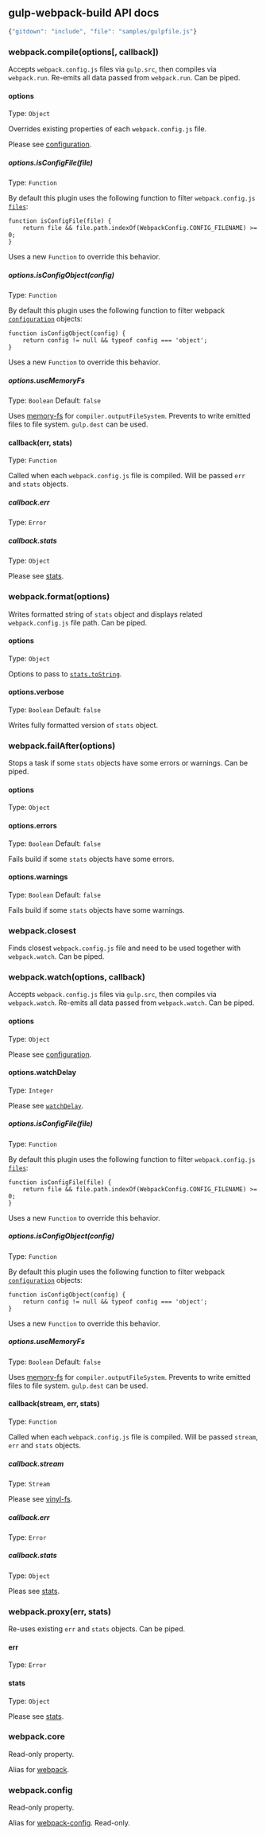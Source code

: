 ## gulp-webpack-build API docs

``` javascript
{"gitdown": "include", "file": "samples/gulpfile.js"}
```
### webpack.compile(options[, callback])

Accepts `webpack.config.js` files via `gulp.src`, then compiles via `webpack.run`. Re-emits all data passed from `webpack.run`. Can be piped.

#### options
Type: `Object`

Overrides existing properties of each `webpack.config.js` file.

Please see [configuration](http://webpack.github.io/docs/configuration.html#configuration-object-content).

##### options.isConfigFile(file)
Type: `Function`

By default this plugin uses the following function to filter `webpack.config.js` [`files`](https://github.com/wearefractal/vinyl):

```
function isConfigFile(file) {
    return file && file.path.indexOf(WebpackConfig.CONFIG_FILENAME) >= 0;
}
```

Uses a new `Function` to override this behavior.

##### options.isConfigObject(config)
Type: `Function`

By default this plugin uses the following function to filter webpack [`configuration`](http://webpack.github.io/docs/configuration.html#configuration-object-content) objects:

```
function isConfigObject(config) {
    return config != null && typeof config === 'object';
}
```

Uses a new `Function` to override this behavior.

##### options.useMemoryFs
Type: `Boolean`
Default: `false`

Uses [memory-fs](https://github.com/webpack/memory-fs) for `compiler.outputFileSystem`. Prevents to write emitted files to file system. `gulp.dest` can be used.

#### callback(err, stats)
Type: `Function`

Called when each `webpack.config.js` file is compiled. Will be passed `err` and `stats` objects.

##### callback.err
Type: `Error`

##### callback.stats
Type: `Object`

Please see [stats](http://webpack.github.io/docs/node.js-api.html#stats).

### webpack.format(options)

Writes formatted string of `stats` object and displays related `webpack.config.js` file path. Can be piped.

#### options
Type: `Object`

Options to pass to [`stats.toString`](http://webpack.github.io/docs/node.js-api.html#stats-tostring).

#### options.verbose
Type: `Boolean`
Default: `false`

Writes fully formatted version of `stats` object.

### webpack.failAfter(options)

Stops a task if some `stats` objects have some errors or warnings. Can be piped.

#### options
Type: `Object`

#### options.errors
Type: `Boolean`
Default: `false`

Fails build if some `stats` objects have some errors.

#### options.warnings
Type: `Boolean`
Default: `false`

Fails build if some `stats` objects have some warnings.

### webpack.closest

Finds closest `webpack.config.js` file and need to be used together with `webpack.watch`. Can be piped.

### webpack.watch(options, callback)

Accepts `webpack.config.js` files via `gulp.src`, then compiles via `webpack.watch`. Re-emits all data passed from `webpack.watch`. Can be piped.

#### options
Type: `Object`

Please see [configuration](http://webpack.github.io/docs/configuration.html#configuration-object-content).

#### options.watchDelay
Type: `Integer`

Please see [`watchDelay`](http://webpack.github.io/docs/configuration.html#watchdelay).

##### options.isConfigFile(file)
Type: `Function`

By default this plugin uses the following function to filter `webpack.config.js` [`files`](https://github.com/wearefractal/vinyl):

```
function isConfigFile(file) {
    return file && file.path.indexOf(WebpackConfig.CONFIG_FILENAME) >= 0;
}
```

Uses a new `Function` to override this behavior.

##### options.isConfigObject(config)
Type: `Function`

By default this plugin uses the following function to filter webpack [`configuration`](http://webpack.github.io/docs/configuration.html#configuration-object-content) objects:

```
function isConfigObject(config) {
    return config != null && typeof config === 'object';
}
```

Uses a new `Function` to override this behavior.

##### options.useMemoryFs
Type: `Boolean`
Default: `false`

Uses [memory-fs](https://github.com/webpack/memory-fs) for `compiler.outputFileSystem`. Prevents to write emitted files to file system. `gulp.dest` can be used.

#### callback(stream, err, stats)
Type: `Function`

Called when each `webpack.config.js` file is compiled. Will be passed `stream`, `err` and `stats` objects.

##### callback.stream
Type: `Stream`

Please see [vinyl-fs](https://github.com/wearefractal/vinyl-fs).

##### callback.err
Type: `Error`

##### callback.stats
Type: `Object`

Pleas see [stats](http://webpack.github.io/docs/node.js-api.html#stats).

### webpack.proxy(err, stats)

Re-uses existing `err` and `stats` objects. Can be piped.

#### err
Type: `Error`

#### stats
Type: `Object`

Please see [stats](http://webpack.github.io/docs/node.js-api.html#stats).

### webpack.core

Read-only property.

Alias for [webpack](http://webpack.github.io/docs/node.js-api.html).

### webpack.config

Read-only property.

Alias for [webpack-config](http://mdreizin.github.io/webpack-config). Read-only.
